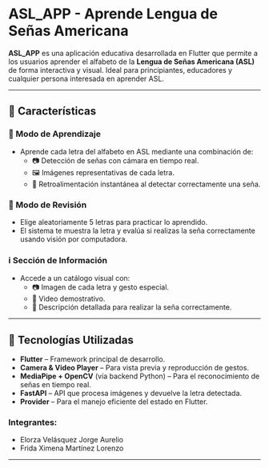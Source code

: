 # ASL_APP - Aprende Lengua de Señas Americana

**ASL_APP** es una aplicación educativa desarrollada en Flutter que permite a los usuarios aprender el alfabeto de la **Lengua de Señas Americana (ASL)** de forma interactiva y visual. Ideal para principiantes, educadores y cualquier persona interesada en aprender ASL.

---

## 📱 Características

### 🧠 Modo de Aprendizaje
- Aprende cada letra del alfabeto en ASL mediante una combinación de:
  - 📷 Detección de señas con cámara en tiempo real.
  - 🖼 Imágenes representativas de cada letra.
  - 🔄 Retroalimentación instantánea al detectar correctamente una seña.

### 📝 Modo de Revisión
- Elige aleatoriamente 5 letras para practicar lo aprendido.
- El sistema te muestra la letra y evalúa si realizas la seña correctamente usando visión por computadora.

### ℹ️ Sección de Información
- Accede a un catálogo visual con:
  - 📷 Imagen de cada letra y gesto especial.
  - 🎥 Video demostrativo.
  - 📝 Descripción detallada para realizar la seña correctamente.

---

## 🔧 Tecnologías Utilizadas

- **Flutter** – Framework principal de desarrollo.
- **Camera & Video Player** – Para vista previa y reproducción de gestos.
- **MediaPipe + OpenCV** (vía backend Python) – Para el reconocimiento de señas en tiempo real.
- **FastAPI** – API que procesa imágenes y devuelve la letra detectada.
- **Provider** – Para el manejo eficiente del estado en Flutter.


### Integrantes:
- Elorza Velásquez Jorge Aurelio
- Frida Ximena Martínez Lorenzo



---
